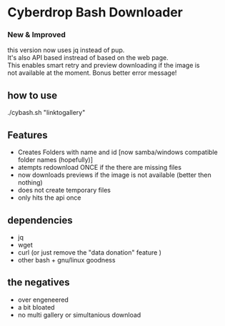 # Cyberdrop Bash Downloader  

### New & Improved
 this version now uses jq instead of pup.  
 It's also API based instread of based on the web page.  
 This enables smart retry and preview downloading if the image is  
 not available at the moment. Bonus better error message!  

## how to use
./cybash.sh "linktogallery"

## Features

-   Creates Folders with name and id [now samba/windows compatible folder names (hopefully)]
-   atempts redownload ONCE if the there are missing files
-   now downloads previews if the image is not available (better then nothing)
-   does not create temporary files
-   only hits the api once

## dependencies

-   jq
-   wget
-   curl (or just remove the "data donation" feature )
-   other bash + gnu/linux goodness

## the negatives
- over engeneered
- a bit bloated
- no multi gallery or simultanious download

